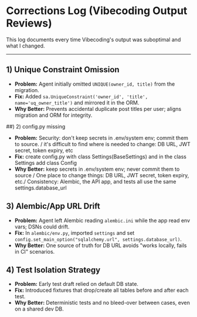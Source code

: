 # Corrections Log (Vibecoding Output Reviews)

This log documents every time Vibecoding's output was suboptimal and what I changed.

---


## 1) Unique Constraint Omission
- **Problem:** Agent initially omitted `UNIQUE(owner_id, title)` from the migration.
- **Fix:** Added `sa.UniqueConstraint('owner_id', 'title', name='uq_owner_title')` and mirrored it in the ORM.
- **Why Better:** Prevents accidental duplicate post titles per user; aligns migration and ORM for integrity.

##) 2) config.py missing
- **Problem:** Security: don't keep secrets in .env/system env;  commit them to source. / it's difficult to find where is needed to change: DB URL, JWT secret, token expiry, etc
- **Fix:**  create config.py with class Settings(BaseSettings) and in the class Settings add class Config
- **Why Better:** keep secrets in .env/system env; never commit them to source / One place to change things: DB URL, JWT secret, token expiry, etc./ Consistency: Alembic, the API app, and tests all use the same settings.database_url

## 3) Alembic/App URL Drift
- **Problem:** Agent left Alembic reading `alembic.ini` while the app read env vars; DSNs could drift.
- **Fix:** In `alembic/env.py`, imported `settings` and set `config.set_main_option("sqlalchemy.url", settings.database_url)`.
- **Why Better:** One source of truth for DB URL avoids "works locally, fails in CI" scenarios.

## 4) Test Isolation Strategy
- **Problem:** Early test draft relied on default DB state.
- **Fix:** Introduced fixtures that drop/create all tables before and after each test.
- **Why Better:** Deterministic tests and no bleed-over between cases, even on a shared dev DB.




